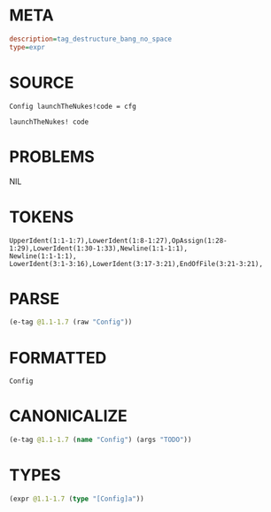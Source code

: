 # META
~~~ini
description=tag_destructure_bang_no_space
type=expr
~~~
# SOURCE
~~~roc
Config launchTheNukes!code = cfg

launchTheNukes! code
~~~
# PROBLEMS
NIL
# TOKENS
~~~zig
UpperIdent(1:1-1:7),LowerIdent(1:8-1:27),OpAssign(1:28-1:29),LowerIdent(1:30-1:33),Newline(1:1-1:1),
Newline(1:1-1:1),
LowerIdent(3:1-3:16),LowerIdent(3:17-3:21),EndOfFile(3:21-3:21),
~~~
# PARSE
~~~clojure
(e-tag @1.1-1.7 (raw "Config"))
~~~
# FORMATTED
~~~roc
Config
~~~
# CANONICALIZE
~~~clojure
(e-tag @1.1-1.7 (name "Config") (args "TODO"))
~~~
# TYPES
~~~clojure
(expr @1.1-1.7 (type "[Config]a"))
~~~
